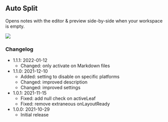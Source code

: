 ## Auto Split

Opens notes with the editor & preview side-by-side when your workspace is empty.

![](https://raw.githubusercontent.com/jsartelle/obsidian-auto-split/master/preview.gif)

### Changelog

- 1.1.1: 2022-01-12
    - Changed: only activate on Markdown files
- 1.1.0: 2021-12-10
    - Added: setting to disable on specific platforms
    - Changed: improved description
    - Changed: improved settings
- 1.0.1: 2021-11-15
    - Fixed: add null check on activeLeaf
    - Fixed: remove extraneous onLayoutReady
- 1.0.0: 2021-10-29
    - Initial release